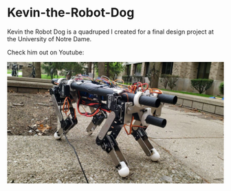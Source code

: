 # Kevin-the-Robot-Dog
 
 

Kevin the Robot Dog is a quadruped I created for a final design project at the University of Notre Dame.

Check him out on Youtube:

[![IMAGE ALT TEXT HERE](20220424_132255_exported_5930.jpg)](https://www.youtube.com/watch?v=h35KHhktcEo&t)
